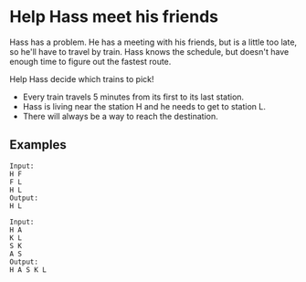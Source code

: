 # Help Hass meet his friends

Hass has a problem. He has a meeting with his friends, but is a little too late, so he'll have to travel by train. Hass knows the schedule, but doesn't have enough time to figure out the fastest route.

Help Hass decide which trains to pick!

* Every train travels 5 minutes from its first to its last station.
* Hass is living near the station H and he needs to get to station L.
* There will always be a way to reach the destination.

## Examples
```
Input:
H F
F L
H L
Output:
H L
```
```
Input:
H A
K L
S K
A S
Output:
H A S K L
```
